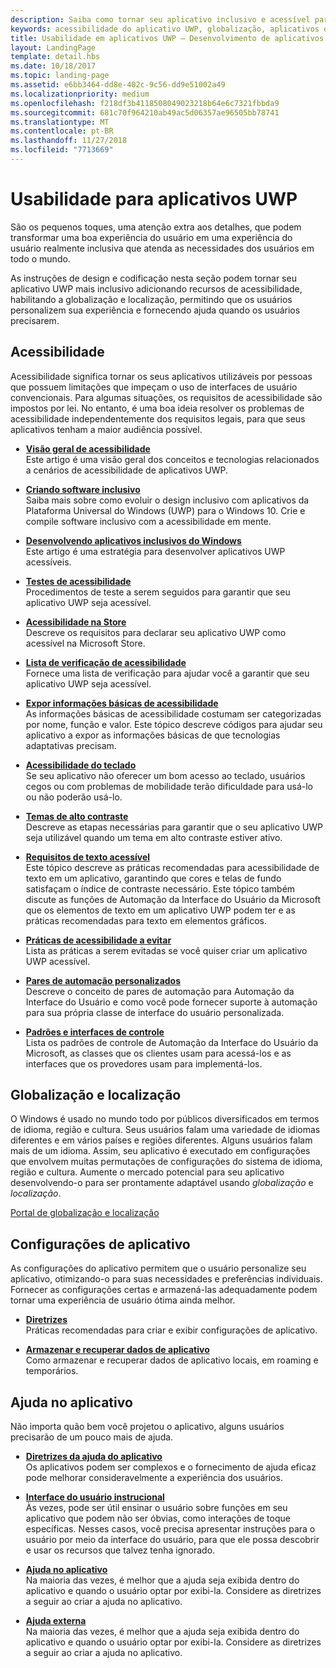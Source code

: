 ```yaml
---
description: Saiba como tornar seu aplicativo inclusivo e acessível para pessoas ao redor do mundo.
keywords: acessibilidade do aplicativo UWP, globalização, aplicativos de design inclusivo, requisitos de aplicativo de acessibilidade
title: Usabilidade em aplicativos UWP – Desenvolvimento de aplicativos do Windows
layout: LandingPage
template: detail.hbs
ms.date: 10/18/2017
ms.topic: landing-page
ms.assetid: e6bb3464-dd8e-402c-9c56-dd9e51002a49
ms.localizationpriority: medium
ms.openlocfilehash: f218df3b4118508049023218b64e6c7321fbbda9
ms.sourcegitcommit: 681c70f964210ab49ac5d06357ae96505bb78741
ms.translationtype: MT
ms.contentlocale: pt-BR
ms.lasthandoff: 11/27/2018
ms.locfileid: "7713669"
---
```

# <a name="usability-for-uwp-apps"></a>Usabilidade para aplicativos UWP



São os pequenos toques, uma atenção extra aos detalhes, que podem transformar uma boa experiência do usuário em uma experiência do usuário realmente inclusiva que atenda as necessidades dos usuários em todo o mundo.

As instruções de design e codificação nesta seção podem tornar seu aplicativo UWP mais inclusivo adicionando recursos de acessibilidade, habilitando a globalização e localização, permitindo que os usuários personalizem sua experiência e fornecendo ajuda quando os usuários precisarem.


## <a name="accessiblity"></a>Acessibilidade

Acessibilidade significa tornar os seus aplicativos utilizáveis por pessoas que possuem limitações que impeçam o uso de interfaces de usuário convencionais. Para algumas situações, os requisitos de acessibilidade são impostos por lei. No entanto, é uma boa ideia resolver os problemas de acessibilidade independentemente dos requisitos legais, para que seus aplicativos tenham a maior audiência possível.

<ul class="panelContent cardsH" style="margin-left: 1px">
    <li>
        <div class="cardSize">
            <div class="cardPadding">
                <div class="card">
                    <div class="cardText">
<p><b><a href="../accessibility/accessibility-overview.md">Visão geral de acessibilidade</a></b> <br/> Este artigo é uma visão geral dos conceitos e tecnologias relacionados a cenários de acessibilidade de aplicativos UWP.</p>
                    </div>
                </div>
            </div>
        </div>
    </li>
    <li>
        <div class="cardSize">
            <div class="cardPadding">
                <div class="card">
                    <div class="cardText">
<p><b><a href="../accessibility/designing-inclusive-software.md">Criando software inclusivo</a></b><br/>Saiba mais sobre como evoluir o design inclusivo com aplicativos da Plataforma Universal do Windows (UWP) para o Windows 10.  Crie e compile software inclusivo com a acessibilidade em mente.</p>
                    </div>
                </div>
            </div>
        </div>
    </li>
    <li>
        <div class="cardSize">
            <div class="cardPadding">
                <div class="card">
                    <div class="cardText">
<p><b><a href="../accessibility/developing-inclusive-windows-apps.md">Desenvolvendo aplicativos inclusivos do Windows</a></b><br/> Este artigo é uma estratégia para desenvolver aplicativos UWP acessíveis.</p>
                    </div>
                </div>
            </div>
        </div>
    </li> 
    <li>
        <div class="cardSize">
            <div class="cardPadding">
                <div class="card">
                    <div class="cardText">
<p><b><a href="../accessibility/accessibility-testing.md">Testes de acessibilidade</a> </b><br/>Procedimentos de teste a serem seguidos para garantir que seu aplicativo UWP seja acessível.</p>
                    </div>
                </div>
            </div>
        </div>
    </li>
    <li>
        <div class="cardSize">
            <div class="cardPadding">
                <div class="card">
                    <div class="cardText">
<p><b><a href="../accessibility/accessibility-in-the-store.md">Acessibilidade na Store</a></b><br/>Descreve os requisitos para declarar seu aplicativo UWP como acessível na Microsoft Store.</p>
                    </div>
                </div>
            </div>
        </div>
    </li>
    <li>
        <div class="cardSize">
            <div class="cardPadding">
                <div class="card">
                    <div class="cardText">
<p><b><a href="../accessibility/accessibility-checklist.md">Lista de verificação de acessibilidade</a></b><br/>Fornece uma lista de verificação para ajudar você a garantir que seu aplicativo UWP seja acessível.</p>
                    </div>
                </div>
            </div>
        </div>
    </li>        
    <li>
        <div class="cardSize">
            <div class="cardPadding">
                <div class="card">
                    <div class="cardText">
<p><b><a href="../accessibility/basic-accessibility-information.md">Expor informações básicas de acessibilidade</a></b><br/>As informações básicas de acessibilidade costumam ser categorizadas por nome, função e valor. Este tópico descreve códigos para ajudar seu aplicativo a expor as informações básicas de que tecnologias adaptativas precisam.</p>
                    </div>
                </div>
            </div>
        </div>
    </li> 
    <li>
        <div class="cardSize">
            <div class="cardPadding">
                <div class="card">
                    <div class="cardText">
<p><b><a href="../accessibility/keyboard-accessibility.md">Acessibilidade do teclado</a></b><br/>Se seu aplicativo não oferecer um bom acesso ao teclado, usuários cegos ou com problemas de mobilidade terão dificuldade para usá-lo ou não poderão usá-lo.</p>
                    </div>
                </div>
            </div>
        </div>
    </li> 
    <li>
        <div class="cardSize">
            <div class="cardPadding">
                <div class="card">
                    <div class="cardText">
<p><b><a href="../accessibility/high-contrast-themes.md">Temas de alto contraste</a></b><br/>Descreve as etapas necessárias para garantir que o seu aplicativo UWP seja utilizável quando um tema em alto contraste estiver ativo. </p>
                    </div>
                </div>
            </div>
        </div>
    </li>         
    <li>
        <div class="cardSize">
            <div class="cardPadding">
                <div class="card">
                    <div class="cardText">
<p><b><a href="../accessibility/accessible-text-requirements.md">Requisitos de texto acessível</a></b><br/>Este tópico descreve as práticas recomendadas para acessibilidade de texto em um aplicativo, garantindo que cores e telas de fundo satisfaçam o índice de contraste necessário. Este tópico também discute as funções de Automação da Interface do Usuário da Microsoft que os elementos de texto em um aplicativo UWP podem ter e as práticas recomendadas para texto em elementos gráficos.</p>                    
                    </div>
                </div>
            </div>
        </div>
    </li>     
    <li>
        <div class="cardSize">
            <div class="cardPadding">
                <div class="card">
                    <div class="cardText">
<p><b><a href="../accessibility/practices-to-avoid.md">Práticas de acessibilidade a evitar</a></b><br/>Lista as práticas a serem evitadas se você quiser criar um aplicativo UWP acessível.</p>                    
                    </div>
                </div>
            </div>
        </div>
    </li>     
    <li>
        <div class="cardSize">
            <div class="cardPadding">
                <div class="card">
                    <div class="cardText">
<p><b><a href="../accessibility/custom-automation-peers.md">Pares de automação personalizados</a></b><br/>Descreve o conceito de pares de automação para Automação da Interface do Usuário e como você pode fornecer suporte à automação para sua própria classe de interface do usuário personalizada.</p>                    
                    </div>
                </div>
            </div>
        </div>
    </li>     
    <li>
        <div class="cardSize">
            <div class="cardPadding">
                <div class="card">
                    <div class="cardText">
<p><b><a href="../accessibility/control-patterns-and-interfaces.md">Padrões e interfaces de controle</a></b><br/>Lista os padrões de controle de Automação da Interface do Usuário da Microsoft, as classes que os clientes usam para acessá-los e as interfaces que os provedores usam para implementá-los.</p>                    
                    </div>
                </div>
            </div>
        </div>
    </li>     
</ul>


## <a name="globalization-and-localization"></a>Globalização e localização

O Windows é usado no mundo todo por públicos diversificados em termos de idioma, região e cultura. Seus usuários falam uma variedade de idiomas diferentes e em vários países e regiões diferentes. Alguns usuários falam mais de um idioma. Assim, seu aplicativo é executado em configurações que envolvem muitas permutações de configurações do sistema de idioma, região e cultura. Aumente o mercado potencial para seu aplicativo desenvolvendo-o para ser prontamente adaptável usando *globalização* e *localização*.

<a href="../globalizing/globalizing-portal.md">Portal de globalização e localização</a>

## <a name="app-settings"></a>Configurações de aplicativo

As configurações do aplicativo permitem que o usuário personalize seu aplicativo, otimizando-o para suas necessidades e preferências individuais. Fornecer as configurações certas e armazená-las adequadamente podem tornar uma experiência de usuário ótima ainda melhor.

<ul class="panelContent cardsH" style="margin-left: 1px">
    <li>
        <div class="cardSize">
            <div class="cardPadding">
                <div class="card">
                    <div class="cardText">
<p><b><a href="../app-settings/guidelines-for-app-settings.md">Diretrizes</a></b><br/>Práticas recomendadas para criar e exibir configurações de aplicativo.</p>
                    </div>
                </div>
            </div>
        </div>
    </li>
    <li>
        <div class="cardSize">
            <div class="cardPadding">
                <div class="card">
                    <div class="cardText">
<p><b><a href="../app-settings/store-and-retrieve-app-data.md">Armazenar e recuperar dados de aplicativo</a></b><br/>Como armazenar e recuperar dados de aplicativo locais, em roaming e temporários.</p>
                    </div>
                </div>
            </div>
        </div>
    </li>
</ul>


## <a name="in-app-help"></a>Ajuda no aplicativo
Não importa quão bem você projetou o aplicativo, alguns usuários precisarão de um pouco mais de ajuda.

<ul class="panelContent cardsH" style="margin-left: 1px">
    <li>
        <div class="cardSize">
            <div class="cardPadding">
                <div class="card">
                    <div class="cardText">
<p><b><a href="../in-app-help/guidelines-for-app-help.md">Diretrizes da ajuda do aplicativo</a></b><br/>Os aplicativos podem ser complexos e o fornecimento de ajuda eficaz pode melhorar consideravelmente a experiência dos usuários.
</p>
                    </div>
                </div>
            </div>
        </div>
    </li>
    <li>
        <div class="cardSize">
            <div class="cardPadding">
                <div class="card">
                    <div class="cardText">
<p><b><a href="../in-app-help/instructional-ui.md">Interface do usuário instrucional</a></b><br/>Às vezes, pode ser útil ensinar o usuário sobre funções em seu aplicativo que podem não ser óbvias, como interações de toque específicas. Nesses casos, você precisa apresentar instruções para o usuário por meio da interface do usuário, para que ele possa descobrir e usar os recursos que talvez tenha ignorado.</p>
                    </div>
                </div>
            </div>
        </div>
    </li>
    <li>
        <div class="cardSize">
            <div class="cardPadding">
                <div class="card">
                    <div class="cardText">
<p><b><a href="../in-app-help/in-app-help.md">Ajuda no aplicativo</a></b><br/>Na maioria das vezes, é melhor que a ajuda seja exibida dentro do aplicativo e quando o usuário optar por exibi-la. Considere as diretrizes a seguir ao criar a ajuda no aplicativo.</p>
                    </div>
                </div>
            </div>
        </div>
    </li>
    <li>
        <div class="cardSize">
            <div class="cardPadding">
                <div class="card">
                    <div class="cardText">
<p><b><a href="../in-app-help/external-help.md">Ajuda externa</a></b><br/>Na maioria das vezes, é melhor que a ajuda seja exibida dentro do aplicativo e quando o usuário optar por exibi-la. Considere as diretrizes a seguir ao criar a ajuda no aplicativo.</p>
                    </div>
                </div>
            </div>
        </div>
    </li>        
</ul>

